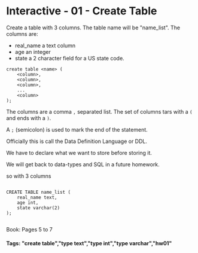 


<style>
.pagebreak { page-break-before: always; }
.half { height: 200px; }
</style>





# Interactive - 01 - Create Table

Create a table with 3 columns.  The table name will be "name_list".
The columns are:

- real_name a text column
- age an integer
- state a 2 character field for a US state code.

```
create table <name> (
	<column>,	
	<column>,	
	<column>,	
	...
	<column>
);
```
The columns are a comma `,` separated list.   The set of
columns tars with a `(` and ends with a `)`.

A `;` (semicolon) is used to mark the end of the statement.

Officially this is call the Data Definition Language or DDL.

We have to declare what we want to store before storing it.

We will get back to data-types and SQL in a future homework.

so with 3 columns

```

CREATE TABLE name_list (
	real_name text,	
	age int,	
	state varchar(2)
);


```

Book: Pages 5 to 7




#### Tags: "create table","type text","type int","type varchar","hw01"

